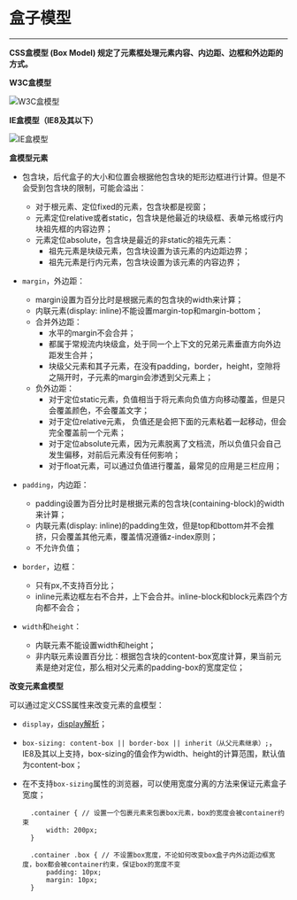 # 盒子模型 #


----------

**CSS盒模型 (Box Model) 规定了元素框处理元素内容、内边距、边框和外边距的方式。**

**W3C盒模型**

![W3C盒模型](https://raw.githubusercontent.com/huanghaibin91/My-HTML-CSS/master/CSS/image/w3c-box.jpg)

**IE盒模型（IE8及其以下）**

![IE盒模型](https://raw.githubusercontent.com/huanghaibin91/My-HTML-CSS/master/CSS/image/ie-box.jpg)

**盒模型元素**

- 包含块，后代盒子的大小和位置会根据他包含块的矩形边框进行计算。但是不会受到包含块的限制，可能会溢出：
	- 对于根元素、定位fixed的元素，包含块都是视窗；
	- 元素定位relative或者static，包含块是他最近的块级框、表单元格或行内块祖先框的内容边界；
	- 元素定位absolute，包含块是最近的非static的祖先元素：
		- 祖先元素是块级元素，包含块设置为该元素的内边距边界；
		- 祖先元素是行内元素，包含块设置为该元素的内容边界；
		
- `margin`，外边距：
	- margin设置为百分比时是根据元素的包含块的width来计算；
	- 内联元素(display: inline)不能设置margin-top和margin-bottom；
	- 合并外边距：
		- 水平的margin不会合并；
		- 都属于常规流内块级盒，处于同一个上下文的兄弟元素垂直方向外边距发生合并；
		- 块级父元素和其子元素，在没有padding，border，height，空隙将之隔开时，子元素的margin会渗透到父元素上；
	- 负外边距：
		- 对于定位static元素，负值相当于将元素向负值方向移动覆盖，但是只会覆盖颜色，不会覆盖文字；
		- 对于定位relative元素， 负值还是会把下面的元素粘着一起移动，但会完全覆盖前一个元素；
		- 对于定位absolute元素，因为元素脱离了文档流，所以负值只会自己发生偏移，对前后元素没有任何影响；
		- 对于float元素，可以通过负值进行覆盖，最常见的应用是三栏应用；
		
- `padding`，内边距：
	- padding设置为百分比时是根据元素的包含块(containing-block)的width来计算；
	- 内联元素(display: inline)的padding生效，但是top和bottom并不会推挤，只会覆盖其他元素，覆盖情况遵循z-index原则；
	- 不允许负值；
	
- `border`，边框：
	- 只有px,不支持百分比；
	- inline元素边框左右不合并，上下会合并。inline-block和block元素四个方向都不会合；
	
- `width`和`height`：
	- 内联元素不能设置width和height；
	- 非内联元素设置百分比：根据包含块的content-box宽度计算，果当前元素是绝对定位，那么相对父元素的padding-box的宽度定位；

**改变元素盒模型**

可以通过定义CSS属性来改变元素的盒模型：

- `display`，[display解析]()；

- `box-sizing: content-box || border-box || inherit（从父元素继承）;`，IE8及其以上支持，box-sizing的值会作为width、height的计算范围，默认值为content-box；

- 在不支持`box-sizing`属性的浏览器，可以使用宽度分离的方法来保证元素盒子宽度；

		.container { // 设置一个包裹元素来包裹box元素，box的宽度会被container约束
			width: 200px;
		}

		.container .box { // 不设置box宽度，不论如何改变box盒子内外边距边框宽度，box都会被container约束，保证box的宽度不变
			padding: 10px;
			margin: 10px;
		}